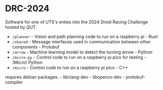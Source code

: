 # DRC-2024

Software for one of UTS's enties into the 2024 Droid Racing Challenge hosted by QUT.

- `/planner` - Vision and path planning code to run on a raspberry pi - Rust
- `/shared` - Message interfaces used in communication between other components - Protobuf
- `/arrow` - Machine learning model to detect the turning arrow - Python
- `/micro-py` - Control code to run on a raspberry pi pico for testing - (Micro) Python
- `/micro` - Control code to run on a raspberry pi pico - C++

requires debian packages:
    - libclang-dev
    - libopencv-dev
    - protobuf-compiler
